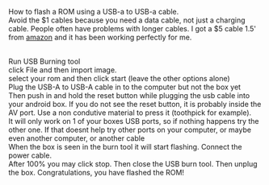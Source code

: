 How to flash a ROM using a USB-a to USB-a cable.
<br> Avoid the $1 cables because you need a data cable, not just a charging cable. People often have problems with longer cables. I got a $5 cable 1.5' from [amazon](https://www.amazon.com/gp/product/B00P0E3954/) and it has been working perfectly for me.

<br> Run USB Burning tool
<br> click File and then import image.
<br> select your rom and then click start (leave the other options alone)
<br> Plug the USB-A to USB-A cable in to the computer but not the box yet
<br> Then push in and hold the reset button while plugging the usb cable into your android box. If you do not see the reset button, it is probably inside the AV port. Use a non condutive material to press it (toothpick for example).
<br> It will only work on 1 of your boxes USB ports, so if nothing happens try the other one. If that doesnt help try other ports on your computer, or maybe even another computer, or another cable
<br> When the box is seen in the burn tool it will start flashing. Connect the power cable.
<br> After 100% you may click stop. Then close the USB burn tool. Then unplug the box. Congratulations, you have flashed the ROM!
